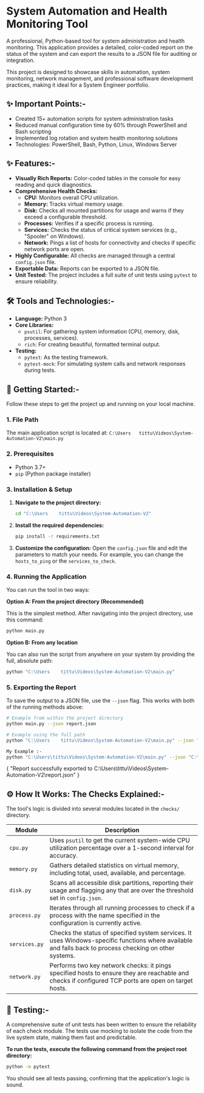 
# System Automation and Health Monitoring Tool

A professional, Python-based tool for system administration and health monitoring. This application provides a detailed, color-coded report on the status of the system and can export the results to a JSON file for auditing or integration.

This project is designed to showcase skills in automation, system monitoring, network management, and professional software development practices, making it ideal for a System Engineer portfolio.

## ✨ Important Points:-
- Created 15+ automation scripts for system administration tasks
- Reduced manual configuration time by 60% through PowerShell and Bash scripting
- Implemented log rotation and system health monitoring solutions
- Technologies: PowerShell, Bash, Python, Linux, Windows Server

## ✨ Features:-

- **Visually Rich Reports:** Color-coded tables in the console for easy reading and quick diagnostics.
- **Comprehensive Health Checks:**
  - **CPU:** Monitors overall CPU utilization.
  - **Memory:** Tracks virtual memory usage.
  - **Disk:** Checks all mounted partitions for usage and warns if they exceed a configurable threshold.
  - **Processes:** Verifies if a specific process is running.
  - **Services:** Checks the status of critical system services (e.g., "Spooler" on Windows).
  - **Network:** Pings a list of hosts for connectivity and checks if specific network ports are open.
- **Highly Configurable:** All checks are managed through a central `config.json` file.
- **Exportable Data:** Reports can be exported to a JSON file.
- **Unit Tested:** The project includes a full suite of unit tests using `pytest` to ensure reliability.

## 🛠️ Tools and Technologies:-

- **Language:** Python 3
- **Core Libraries:**
  - `psutil`: For gathering system information (CPU, memory, disk, processes, services).
  - `rich`: For creating beautiful, formatted terminal output.
- **Testing:**
  - `pytest`: As the testing framework.
  - `pytest-mock`: For simulating system calls and network responses during tests.

## 🚀 Getting Started:-

Follow these steps to get the project up and running on your local machine.

### 1. File Path

The main application script is located at:
`C:\Users	tittu\Videos\System-Automation-V2\main.py`

### 2. Prerequisites

- Python 3.7+
- `pip` (Python package installer)

### 3. Installation & Setup

1.  **Navigate to the project directory:**
    ```bash
    cd "C:\Users	tittu\Videos\System-Automation-V2"
    ```
2.  **Install the required dependencies:**
    ```bash
    pip install -r requirements.txt
    ```
3.  **Customize the configuration:**
    Open the `config.json` file and edit the parameters to match your needs. For example, you can change the `hosts_to_ping` or the `services_to_check`.

### 4. Running the Application

You can run the tool in two ways:

**Option A: From the project directory (Recommended)**

This is the simplest method. After navigating into the project directory, use this command:
```bash
python main.py
```

**Option B: From any location**

You can also run the script from anywhere on your system by providing the full, absolute path:
```bash
python "C:\Users	tittu\Videos\System-Automation-V2\main.py"
```

### 5. Exporting the Report

To save the output to a JSON file, use the `--json` flag. This works with both of the running methods above:

```bash
# Example from within the project directory
python main.py --json report.json

# Example using the full path
python "C:\Users	tittu\Videos\System-Automation-V2\main.py" --json "C:\path	to\youreport.json"

My Example :- 
python "C:\Users\tittu\Videos\System-Automation-V2\main.py" --json "C:\Users\tittu\Videos\System-Automation-V2\report.json"
```

{ "Report successfully exported to C:\Users\tittu\Videos\System-Automation-V2\report.json" }


## ⚙️ How It Works: The Checks Explained:-

The tool's logic is divided into several modules located in the `checks/` directory.

| Module          | Description                                                                                                                                 |
| --------------- | ------------------------------------------------------------------------------------------------------------------------------------------- |
| `cpu.py`        | Uses `psutil` to get the current system-wide CPU utilization percentage over a 1-second interval for accuracy.                                |
| `memory.py`     | Gathers detailed statistics on virtual memory, including total, used, available, and percentage.                                            |
| `disk.py`       | Scans all accessible disk partitions, reporting their usage and flagging any that are over the threshold set in `config.json`.                |
| `process.py`    | Iterates through all running processes to check if a process with the name specified in the configuration is currently active.                |
| `services.py`   | Checks the status of specified system services. It uses Windows-specific functions where available and falls back to process checking on other systems. |
| `network.py`    | Performs two key network checks: it pings specified hosts to ensure they are reachable and checks if configured TCP ports are open on target hosts. |

## 🧪 Testing:-

A comprehensive suite of unit tests has been written to ensure the reliability of each check module. The tests use mocking to isolate the code from the live system state, making them fast and predictable.

**To run the tests, execute the following command from the project root directory:**

```bash
python -m pytest
```

You should see all tests passing, confirming that the application's logic is sound.
#

